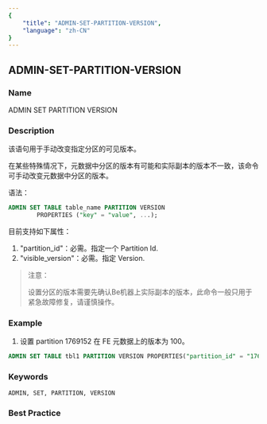 ```yaml
---
{
    "title": "ADMIN-SET-PARTITION-VERSION",
    "language": "zh-CN"
}
---
```


<!--
Licensed to the Apache Software Foundation (ASF) under one
or more contributor license agreements.  See the NOTICE file
distributed with this work for additional information
regarding copyright ownership.  The ASF licenses this file
to you under the Apache License, Version 2.0 (the
"License"); you may not use this file except in compliance
with the License.  You may obtain a copy of the License at

  http://www.apache.org/licenses/LICENSE-2.0

Unless required by applicable law or agreed to in writing,
software distributed under the License is distributed on an
"AS IS" BASIS, WITHOUT WARRANTIES OR CONDITIONS OF ANY
KIND, either express or implied.  See the License for the
specific language governing permissions and limitations
under the License.
-->

## ADMIN-SET-PARTITION-VERSION

### Name

ADMIN SET PARTITION VERSION

### Description

该语句用于手动改变指定分区的可见版本。

在某些特殊情况下，元数据中分区的版本有可能和实际副本的版本不一致，该命令可手动改变元数据中分区的版本。

语法：

```sql
ADMIN SET TABLE table_name PARTITION VERSION
        PROPERTIES ("key" = "value", ...);
```

目前支持如下属性：

1. "partition_id"：必需。指定一个 Partition Id.
2. "visible_version"：必需。指定 Version.

> 注意：
>
>  设置分区的版本需要先确认Be机器上实际副本的版本，此命令一般只用于紧急故障修复，请谨慎操作。

### Example

1. 设置 partition 1769152 在 FE 元数据上的版本为 100。

```sql
ADMIN SET TABLE tbl1 PARTITION VERSION PROPERTIES("partition_id" = "1769152", "visible_version" = "100");
```

### Keywords

    ADMIN, SET, PARTITION, VERSION
    
### Best Practice
